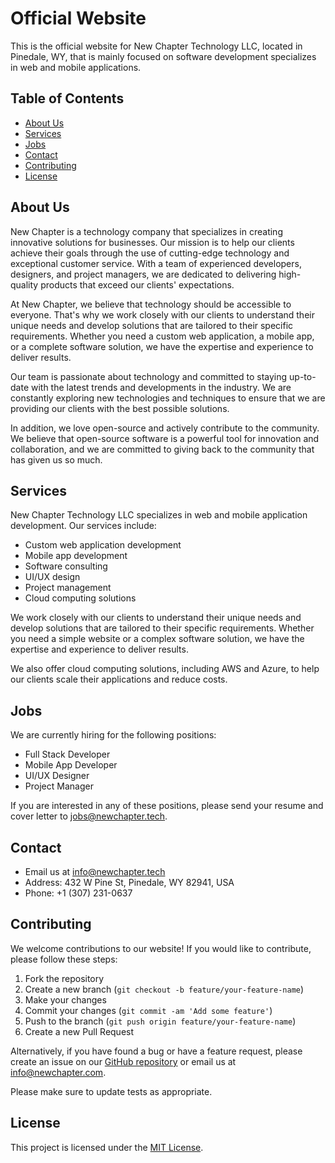 # Official Website

This is the official website for New Chapter Technology LLC, located in Pinedale, WY, that is mainly focused on software development specializes in web and mobile applications.

## Table of Contents

- [About Us](#about-us)
- [Services](#services)
- [Jobs](#jobs)
- [Contact](#contact)
- [Contributing](#contributing)
- [License](#license)

## About Us

New Chapter is a technology company that specializes in creating innovative solutions for businesses. Our mission is to help our clients achieve their goals through the use of cutting-edge technology and exceptional customer service. With a team of experienced developers, designers, and project managers, we are dedicated to delivering high-quality products that exceed our clients' expectations.

At New Chapter, we believe that technology should be accessible to everyone. That's why we work closely with our clients to understand their unique needs and develop solutions that are tailored to their specific requirements. Whether you need a custom web application, a mobile app, or a complete software solution, we have the expertise and experience to deliver results.

Our team is passionate about technology and committed to staying up-to-date with the latest trends and developments in the industry. We are constantly exploring new technologies and techniques to ensure that we are providing our clients with the best possible solutions.

In addition, we love open-source and actively contribute to the community. We believe that open-source software is a powerful tool for innovation and collaboration, and we are committed to giving back to the community that has given us so much.

## Services

New Chapter Technology LLC specializes in web and mobile application development. Our services include:

- Custom web application development
- Mobile app development
- Software consulting
- UI/UX design
- Project management
- Cloud computing solutions

We work closely with our clients to understand their unique needs and develop solutions that are tailored to their specific requirements. Whether you need a simple website or a complex software solution, we have the expertise and experience to deliver results.

We also offer cloud computing solutions, including AWS and Azure, to help our clients scale their applications and reduce costs.

## Jobs

We are currently hiring for the following positions:

- Full Stack Developer
- Mobile App Developer
- UI/UX Designer
- Project Manager

If you are interested in any of these positions, please send your resume and cover letter to [jobs@newchapter.tech](mailto:jobs@newchapter.tech).

## Contact

- Email us at [info@newchapter.tech](mailto:info@newchapter.tech)
- Address: 432 W Pine St, Pinedale, WY 82941, USA
- Phone: +1 (307) 231-0637

## Contributing

We welcome contributions to our website! If you would like to contribute, please follow these steps:

1. Fork the repository
2. Create a new branch (`git checkout -b feature/your-feature-name`)
3. Make your changes
4. Commit your changes (`git commit -am 'Add some feature'`)
5. Push to the branch (`git push origin feature/your-feature-name`)
6. Create a new Pull Request

Alternatively, if you have found a bug or have a feature request, please create an issue on our [GitHub repository](https://github.com/newchaptertech/website/issues) or email us at info@newchapter.com.

Please make sure to update tests as appropriate.

## License

This project is licensed under the [MIT License](LICENSE.md).

